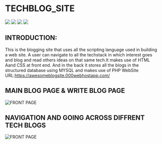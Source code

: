 # TECHBLOG_SITE
<img src="https://img.shields.io/badge/HTML-239120?style=for-the-badge&logo=html5&logoColor=white"> <img src="https://img.shields.io/badge/CSS-239120?&style=for-the-badge&logo=css3&logoColor=white">
<img src="https://img.shields.io/badge/PHP-777BB4?style=for-the-badge&logo=php&logoColor=white">
<img src="https://img.shields.io/badge/MySQL-00000F?style=for-the-badge&logo=mysql&logoColor=white">

## INTRODUCTION:<br>
This is the blogging site that uses all the scripting language used in building a web site.
A user can navigate to all the techstack in which interest goes and blog and read others ideas on that same tech.It makes use of HTML Aand CSS at front end.
And in the back it stores all the blogs in the structured database using MYSQL and makes use of PHP
WebSite URL:https://awesomeblogsite.000webhostapp.com/

## MAIN BLOG PAGE & WRITE BLOG PAGE

![FRONT PAGE](images/frontui.gif)

## NAVIGATION AND GOING ACROSS DIFFRENT TECH BLOGS

![FRONT PAGE](images/page.gif)
